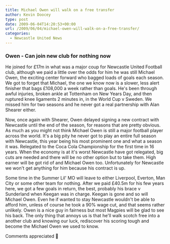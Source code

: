 ```yaml
---
title: Michael Owen will walk on a free transfer
author: Kevin Doocey
type: post
date: 2009-06-04T14:20:53+00:00
url: /2009/06/04/michael-owen-will-walk-on-a-free-transfer/
categories:
  - Newcastle United News
---
```

### Owen - Can join new club for nothing now

He joined for £17m in what was a major coup for Newcastle United Football club, although we paid a little over the odds for him he was still Michael Owen, the exciting center forward who bagged loads of goals each season. We got to forget that Michael, the one we know now is a slower, less alert finisher that bags  £108,000 a week rather than goals. He's been through awful injuries, broken ankle at Tottenham on New Years Day, and then ruptured knee ligaments 2 minutes in, in the World Cup v Sweden. We missed him for two seasons and he never got a real partnership with Alan Shearer either.

Now, once again with Shearer, Owen delayed signing a new contract with Newcastle until the end of the season, for reasons that are pretty obvious. As much as you might not think Michael Owen is still a major football player across the world. It's a big pity he never got to play an entire full season with Newcastle, this year being his most prominent one and what a season it was. Relegated to the Coca Cola Championship for the first time in 16 years. When the economy is at it's worst Newcastle have got relegated, big cuts are needed and there will be no other option but to take them. High earner will be got rid of and Michael Owen too. Unfortunately for Newcastle we won't get anything for him because his contract is up.

Some time in the Summer Lil' MO will leave to either Liverpool, Everton, Man City or some other team for nothing. After we paid £40.5m for his few years here, we got a few goals in return, the best, probably his brace v Sunderland when Keegan was in charge. Keegan is gone and so will Michael Owen. Even he if wanted to stay Newcastle wouldn't be able to afford him, unless of course he took a 90% wage cut, and that seems rather unlikely. Owen is a nice guy in fairness but most Magpies will be glad to see his back. The only thing that annoys us is that he'll walk scotch free into a another club and knowing our luck, rediscover his scoring tough and become the Michael Owen we used to know.

Comments appreciated 🙂
